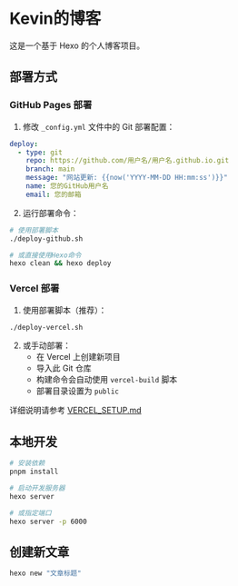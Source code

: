 # Kevin的博客

这是一个基于 Hexo 的个人博客项目。

## 部署方式

### GitHub Pages 部署

1. 修改 `_config.yml` 文件中的 Git 部署配置：

```yaml
deploy:
  - type: git
    repo: https://github.com/用户名/用户名.github.io.git
    branch: main
    message: "网站更新: {{now('YYYY-MM-DD HH:mm:ss')}}"
    name: 您的GitHub用户名
    email: 您的邮箱
```

2. 运行部署命令：

```bash
# 使用部署脚本
./deploy-github.sh

# 或直接使用Hexo命令
hexo clean && hexo deploy
```

### Vercel 部署

1. 使用部署脚本（推荐）：

```bash
./deploy-vercel.sh
```

2. 或手动部署：
   - 在 Vercel 上创建新项目
   - 导入此 Git 仓库
   - 构建命令会自动使用 `vercel-build` 脚本
   - 部署目录设置为 `public`

详细说明请参考 [VERCEL_SETUP.md](./VERCEL_SETUP.md)

## 本地开发

```bash
# 安装依赖
pnpm install

# 启动开发服务器
hexo server

# 或指定端口
hexo server -p 6000
```

## 创建新文章

```bash
hexo new "文章标题"
``` 